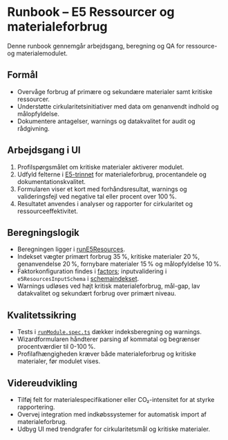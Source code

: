 # Runbook – E5 Ressourcer og materialeforbrug

Denne runbook gennemgår arbejdsgang, beregning og QA for ressource- og materialemodulet.

## Formål

- Overvåge forbrug af primære og sekundære materialer samt kritiske ressourcer.
- Understøtte cirkularitetsinitiativer med data om genanvendt indhold og målopfyldelse.
- Dokumentere antagelser, warnings og datakvalitet for audit og rådgivning.

## Arbejdsgang i UI

1. Profilspørgsmålet om kritiske materialer aktiverer modulet.
2. Udfyld felterne i [E5-trinnet](../../apps/web/features/wizard/steps/E5Resources.tsx) for materialeforbrug, procentandele og dokumentationskvalitet.
3. Formularen viser et kort med forhåndsresultat, warnings og valideringsfejl ved negative tal eller procent over 100 %.
4. Resultatet anvendes i analyser og rapporter for cirkularitet og ressourceeffektivitet.

## Beregningslogik

- Beregningen ligger i [runE5Resources](../../packages/shared/calculations/modules/runE5Resources.ts).
- Indekset vægter primært forbrug 35 %, kritiske materialer 20 %, genanvendelse 20 %, fornybare materialer 15 % og målopfyldelse 10 %.
- Faktorkonfiguration findes i [factors](../../packages/shared/calculations/factors.ts); inputvalidering i `e5ResourcesInputSchema` i [schemaindekset](../../packages/shared/schema/index.ts).
- Warnings udløses ved højt kritisk materialeforbrug, mål-gap, lav datakvalitet og sekundært forbrug over primært niveau.

## Kvalitetssikring

- Tests i [`runModule.spec.ts`](../../packages/shared/calculations/__tests__/runModule.spec.ts) dækker indeksberegning og warnings.
- Wizardformularen håndterer parsing af kommatal og begrænser procentværdier til 0-100 %.
- Profilafhængigheden kræver både materialeforbrug og kritiske materialer, før modulet vises.

## Videreudvikling

- Tilføj felt for materialespecifikationer eller CO₂-intensitet for at styrke rapportering.
- Overvej integration med indkøbssystemer for automatisk import af materialeforbrug.
- Udbyg UI med trendgrafer for cirkularitetsmål og kritiske materialer.
